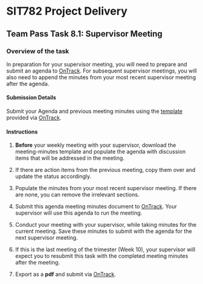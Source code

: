 <div id="banner"></div>

# SIT782 Project Delivery
## Team Pass Task 8.1: Supervisor Meeting

### Overview of the task
In preparation for your supervisor meeting, you will need to prepare and submit an agenda to [OnTrack](https://ontrack.deakin.edu.au). For subsequent supervisor meetings, you will also need to append the minutes from your most recent supervisor meeting after the agenda.

#### Submission Details
Submit your Agenda and previous meeting minutes using the [template](https://deakin365.sharepoint.com/:f:/s/SIT782-Project-Delivery/Er_q6e6Iw0pIokUor-k26lQBcAkdM-BWb6PdWwlOxWLxbQ?e=NmuOYy) provided via [OnTrack](https://ontrack.deakin.edu.au).

#### Instructions

1. **Before** your weekly meeting with your supervisor, download the meeting-minutes template and populate the agenda with discussion items that will be addressed in the meeting.

2. If there are action items from the previous meeting, copy them over and update the status accordingly.

3. Populate the minutes from your most recent supervisor meeting. If there are none, you can remove the irrelevant sections.

4. Submit this agenda meeting minutes document to [OnTrack](https://ontrack.deakin.edu.au). Your supervisor will use this agenda to run the meeting.

5. Conduct your meeting with your supervisor, while taking minutes for the current meeting. Save these minutes to submit with the agenda for the next supervisor meeting. 

6. If this is the last meeting of the trimester (Week 10), your supervisor will expect you to resubmit this task with the completed meeting minutes after the meeting.

7. Export as a **pdf** and submit via [OnTrack](https://ontrack.deakin.edu.au).

<div style="page-break-after:always;"></div>
